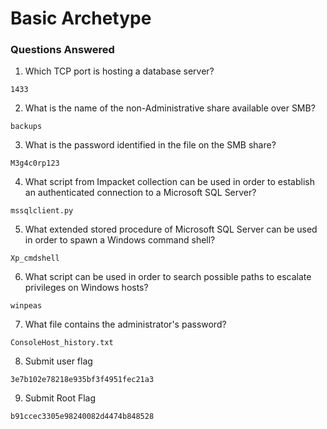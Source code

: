 # Basic Archetype

### Questions Answered

1. Which TCP port is hosting a database server? 

```
1433
```

2. What is the name of the non-Administrative share available over SMB? 

```
backups
```

3. What is the password identified in the file on the SMB share? 

```
M3g4c0rp123
```

4. What script from Impacket collection can be used in order to establish an authenticated connection to a Microsoft SQL Server? 


```
mssqlclient.py
```

5. What extended stored procedure of Microsoft SQL Server can be used in order to spawn a Windows command shell? 

```
Xp_cmdshell
```

6. What script can be used in order to search possible paths to escalate privileges on Windows hosts? 

```
winpeas
```

7. What file contains the administrator's password? 

```
ConsoleHost_history.txt
```

8. Submit user flag

```
3e7b102e78218e935bf3f4951fec21a3
```

9. Submit Root Flag

```
b91ccec3305e98240082d4474b848528
```





